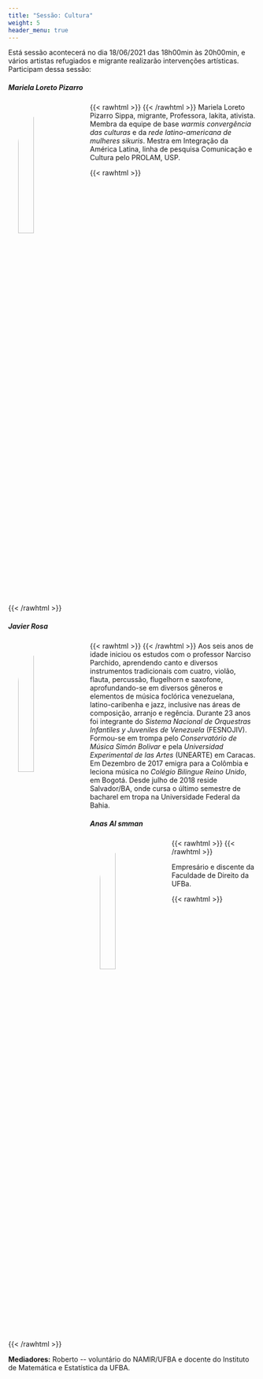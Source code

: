 ```yaml
---
title: "Sessão: Cultura"
weight: 5
header_menu: true
---
```


Está sessão acontecerá no dia 18/06/2021 das 18h00min às 20h00min, e vários artistas refugiados e migrante realizarão intervenções artísticas. Participam dessa sessão:

##### Mariela Loreto Pizarro

{{< rawhtml >}}
<img src="/fotos/mariela-smaller.jpg" width="25%" style="float: left; padding: 20px; border-radius: 200px;">
{{< /rawhtml >}}
Mariela Loreto Pizarro Sippa, migrante, Professora, lakita, ativista. Membra da equipe de base _warmis convergência das culturas_ e da _rede latino-americana de mulheres sikuris_. Mestra em Integração da América Latina, linha de pesquisa Comunicação e Cultura pelo PROLAM, USP.

{{< rawhtml >}}
<p style="clear: both;"></p>
{{< /rawhtml >}}

##### Javier Rosa

{{< rawhtml >}}
<img src="/fotos/javier-smaller.jpg" width="25%" style="float: left; padding: 20px; border-radius: 200px;">
{{< /rawhtml >}}
Aos seis anos de idade iniciou os estudos com o professor Narciso Parchido, aprendendo canto e diversos instrumentos tradicionais com cuatro, violão, flauta, percussão, flugelhorn e saxofone, aprofundando-se em diversos gêneros e elementos de música foclórica venezuelana, latino-caribenha e jazz, inclusive nas áreas de composição, arranjo e regência. Durante 23 anos foi integrante  do _Sistema Nacional de Orquestras Infantiles y Juveniles de Venezuela_ (FESNOJIV). Formou-se em trompa pelo _Conservatório de Música Simón Bolivar_ e pela _Universidad Experimental de las Artes_ (UNEARTE) em Caracas. Em Dezembro de 2017 emigra para a Colômbia e leciona música no _Colégio Bilingue Reino Unido_, em Bogotá. Desde julho de 2018 reside Salvador/BA, onde cursa o último semestre de bacharel em tropa na Universidade Federal da Bahia.

##### Anas Al smman

{{< rawhtml >}}
<img src="/fotos/anas-smaller.jpg" width="25%" style="float: left; padding: 20px; border-radius: 10000px;">
{{< /rawhtml >}}

Empresário e discente da Faculdade de Direito da UFBa.

{{< rawhtml >}}
<p style="clear: both;"></p>
{{< /rawhtml >}}

**Mediadores:** Roberto -- voluntário do NAMIR/UFBA e docente do Instituto de Matemática e Estatística da UFBA.
